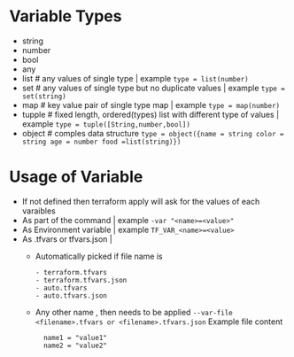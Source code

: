 # Variable Types

- string
- number
- bool
- any
- list # any values of single type | example `type = list(number)`
- set  # any values of single type but no duplicate values | example `type = set(string)`
- map  # key value pair of single type map | example `type = map(number)`
- tupple # fixed length, ordered(types) list with different type of values  | example `type = tuple([String,number,bool])`
- object # comples data structure `type = object({name = string color = string age = number food =list(string)})`

# Usage of Variable 
- If not defined then terraform apply will ask for the values of each varaibles 
- As part of the command | example  `-var "<name>=<value>"`
- As Environment variable | example `TF_VAR_<name>=<value>`
- As .tfvars or tfvars.json |
    - Automatically picked if file name is
      ```
      - terraform.tfvars
      - terraform.tfvars.json
      - auto.tfvars
      - auto.tfvars.json
      ```
    
   - Any  other name , then needs to be applied
    `--var-file <filename>.tfvars or <filename>.tfvars.json`
    Example file content   
      ```
        name1 = "value1"
        name2 = "value2"
      ``` 

